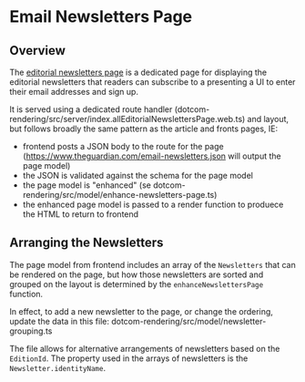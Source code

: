 # Email Newsletters Page

## Overview

The [editorial newsletters page](https://www.theguardian.com/email-newsletters) is a dedicated page for displaying the editorial newsletters that readers can subscribe to a presenting a UI to enter their email addresses and sign up.

It is served using a dedicated route handler (dotcom-rendering/src/server/index.allEditorialNewslettersPage.web.ts) and layout, but follows broadly the same pattern as the article and fronts pages, IE:
 - frontend posts a JSON body to the route for the page (https://www.theguardian.com/email-newsletters.json will output the page model)
 - the JSON is validated against the schema for the page model
 - the page model is "enhanced" (se dotcom-rendering/src/model/enhance-newsletters-page.ts)
 - the enhanced page model is passed to a render function to produece the HTML to return to frontend

## Arranging the Newsletters

The page model from frontend includes an array of the `Newsletters` that can be rendered on the page, but how those newsletters are sorted and grouped on the layout is determined by the `enhanceNewslettersPage` function.

In effect, to add a new newsletter to the page, or change the ordering, update the data in this file:
dotcom-rendering/src/model/newsletter-grouping.ts

The file allows for alternative arrangements of newsletters based on the `EditionId`. The property used in the arrays of newsletters is the `Newsletter.identityName`.
